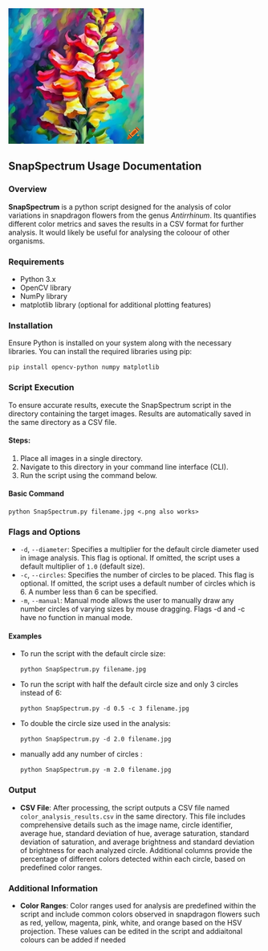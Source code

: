 <img src="craiyon_150823_vibrant_oil_painting_art_of_a_snapdragon_flower_in_a_rainbow_of_colours.png" height="270pt" align="bottom">

## SnapSpectrum Usage Documentation

### Overview
**SnapSpectrum** is a python script designed for the analysis of color variations in snapdragon flowers from the genus *Antirrhinum*. Its quantifies different color metrics and saves the results in a CSV format for further analysis. It would likely be useful for analysing the coloour of other organisms. 

### Requirements
- Python 3.x
- OpenCV library
- NumPy library
- matplotlib library (optional for additional plotting features)

### Installation
Ensure Python is installed on your system along with the necessary libraries. You can install the required libraries using pip:

    pip install opencv-python numpy matplotlib

### Script Execution
To ensure accurate results, execute the SnapSpectrum script in the directory containing the target images. Results are automatically saved in the same directory as a CSV file.

#### Steps:
1. Place all images in a single directory.
2. Navigate to this directory in your command line interface (CLI).
3. Run the script using the command below.

#### Basic Command

    python SnapSpectrum.py filename.jpg <.png also works>

### Flags and Options
- `-d`, `--diameter`: Specifies a multiplier for the default circle diameter used in image analysis. This flag is optional. If omitted, the script uses a default multiplier of `1.0` (default size).
- `-c`, `--circles`: Specifies the number of circles to be placed. This flag is optional. If omitted, the script uses a default number of circles which is 6. A number less than 6 can be specified.
- `-m`, `--manual`: Manual mode allows the user to manually draw any number circles of varying sizes by mouse dragging. Flags -d and -c have no function in manual mode. 
#### Examples
- To run the script with the default circle size:

      python SnapSpectrum.py filename.jpg

- To run the script with half the default circle size and only 3 circles instead of 6:

      python SnapSpectrum.py -d 0.5 -c 3 filename.jpg 

- To double the circle size used in the analysis:

      python SnapSpectrum.py -d 2.0 filename.jpg

- manually add any number of circles :

      python SnapSpectrum.py -m 2.0 filename.jpg

### Output
- **CSV File**: After processing, the script outputs a CSV file named `color_analysis_results.csv` in the same directory. This file includes comprehensive details such as the image name, circle identifier, average hue, standard deviation of hue, average saturation, standard deviation of saturation, and average brightness and standard deviation of brightness for each analyzed circle. Additional columns provide the percentage of different colors detected within each circle, based on predefined color ranges.

### Additional Information
- **Color Ranges**: Color ranges used for analysis are predefined within the script and include common colors observed in snapdragon flowers such as red, yellow, magenta, pink, white, and orange based on the HSV projection. These values can be edited in the script and addiaitonal colours can be added if needed

